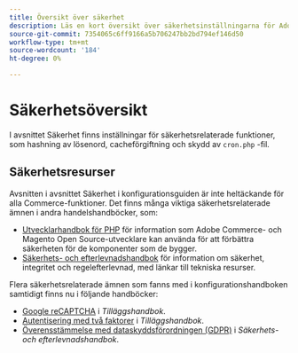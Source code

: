 ```yaml
---
title: Översikt över säkerhet
description: Läs en kort översikt över säkerhetsinställningarna för Adobe Commerce och Magento Open Source.
source-git-commit: 7354065c6ff9166a5b706247bb2bd794ef146d50
workflow-type: tm+mt
source-wordcount: '184'
ht-degree: 0%

---
```



# Säkerhetsöversikt

I avsnittet Säkerhet finns inställningar för säkerhetsrelaterade funktioner, som hashning av lösenord, cacheförgiftning och skydd av `cron.php` -fil.

## Säkerhetsresurser

Avsnitten i avsnittet Säkerhet i konfigurationsguiden är inte heltäckande för alla Commerce-funktioner. Det finns många viktiga säkerhetsrelaterade ämnen i andra handelshandböcker, som:

- [Utvecklarhandbok för PHP](https://developer.adobe.com/commerce/php/development/security/) för information som Adobe Commerce- och Magento Open Source-utvecklare kan använda för att förbättra säkerheten för de komponenter som de bygger.
- [Säkerhets- och efterlevnadshandbok](https://devdocs.magento.com/security/security-and-compliance.html) för information om säkerhet, integritet och regelefterlevnad, med länkar till tekniska resurser.

Flera säkerhetsrelaterade ämnen som fanns med i konfigurationshandboken samtidigt finns nu i följande handböcker:

- [Google reCAPTCHA](https://devdocs.magento.com/guides/v2.4/security/google-recaptcha.html) i _Tilläggshandbok_.
- [Autentisering med två faktorer](https://devdocs.magento.com/guides/v2.4/security/two-factor-authentication.html) i _Tilläggshandbok_.
- [Överensstämmelse med dataskyddsförordningen (GDPR)](https://devdocs.magento.com/compliance/privacy/gdpr.html) i _Säkerhets- och efterlevnadshandbok_.
